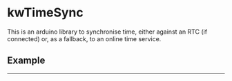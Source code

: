 # kwTimeSync

This is an arduino library to synchronise time, either against an RTC (if connected) or, as a fallback, to an online time service.

## Example
----------
```


```